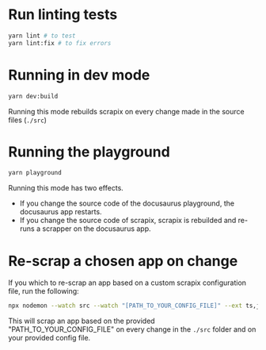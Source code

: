 # Run linting tests

```sh
yarn lint # to test
yarn lint:fix # to fix errors
```

# Running in dev mode

```sh
yarn dev:build
```

Running this mode rebuilds scrapix on every change made in the source files (`./src`)

# Running the playground

```sh
yarn playground
```

Running this mode has two effects.
- If you change the source code of the docusaurus playground, the docusaurus app restarts.
- If you change the source code of scrapix, scrapix is rebuilded and re-runs a scrapper on the docusaurus app.


# Re-scrap a chosen app on change

If you which to re-scrap an app based on a custom scrapix configuration file, run the following:

```sh
npx nodemon --watch src --watch "[PATH_TO_YOUR_CONFIG_FILE]" --ext ts,json --exec "yarn start -c [PATH_TO_YOUR_CONFIG_FILE]"
```

This will scrap an app based on the provided "PATH_TO_YOUR_CONFIG_FILE" on every change in the `./src` folder and on your provided config file.
